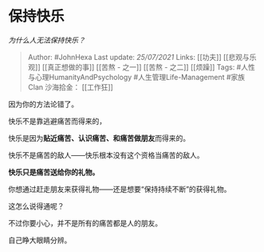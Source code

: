 # 保持快乐
*为什么人无法保持快乐？*

> Author: #JohnHexa
Last update: *25/07/2021* 
Links: [[功夫]] [[悲观与乐观]] [[真正想做的事]] [[苦熬 - 之一]] [[苦熬 - 之二]] [[烦躁]]
Tags: #人性与心理HumanityAndPsychology #人生管理Life-Management #家族Clan 
沙海拾金： [[工作狂]]

因为你的方法论错了。

快乐不是靠逃避痛苦而得来的，

快乐是因为**贴近痛苦、认识痛苦、和痛苦做朋友**而得来的。

快乐不是痛苦的敌人——快乐根本没有这个资格当痛苦的敌人。

**快乐只是痛苦送给你的礼物。**

你想通过赶走朋友来获得礼物——还是想要“保持持续不断”的获得礼物。

这怎么说得通呢？

不过你要小心，并不是所有的痛苦都是人的朋友。

自己睁大眼睛分辨。

  
  